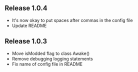 ## Release 1.0.4
* It's now okay to put spaces after commas in the config file
* Update README
## Release 1.0.3
* Move isModded flag to class Awake()
* Remove debugging logging statements
* Fix name of config file in README